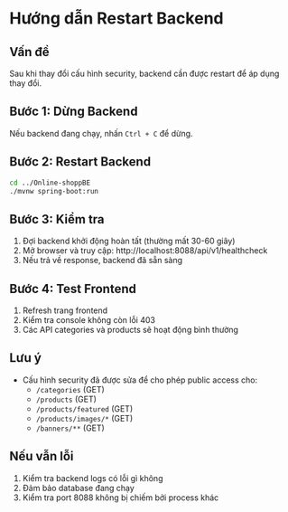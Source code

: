 # Hướng dẫn Restart Backend

## Vấn đề
Sau khi thay đổi cấu hình security, backend cần được restart để áp dụng thay đổi.

## Bước 1: Dừng Backend
Nếu backend đang chạy, nhấn `Ctrl + C` để dừng.

## Bước 2: Restart Backend
```bash
cd ../Online-shoppBE
./mvnw spring-boot:run
```

## Bước 3: Kiểm tra
1. Đợi backend khởi động hoàn tất (thường mất 30-60 giây)
2. Mở browser và truy cập: http://localhost:8088/api/v1/healthcheck
3. Nếu trả về response, backend đã sẵn sàng

## Bước 4: Test Frontend
1. Refresh trang frontend
2. Kiểm tra console không còn lỗi 403
3. Các API categories và products sẽ hoạt động bình thường

## Lưu ý
- Cấu hình security đã được sửa để cho phép public access cho:
  - `/categories` (GET)
  - `/products` (GET) 
  - `/products/featured` (GET)
  - `/products/images/*` (GET)
  - `/banners/**` (GET)

## Nếu vẫn lỗi
1. Kiểm tra backend logs có lỗi gì không
2. Đảm bảo database đang chạy
3. Kiểm tra port 8088 không bị chiếm bởi process khác 